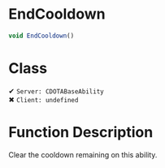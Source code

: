 # EndCooldown
```js	
void EndCooldown()
```
# Class
✔ `Server: CDOTABaseAbility`  
✖ `Client: undefined`  

# Function Description
Clear the cooldown remaining on this ability.
